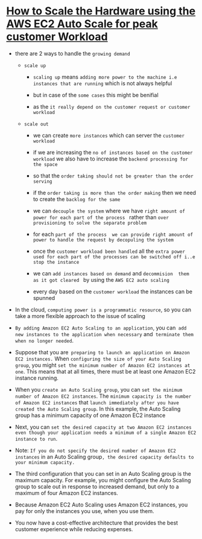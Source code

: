 # <ins> How to Scale the Hardware using the AWS EC2 Auto Scale for peak customer Workload </ins> #

- there are 2 ways to handle the `growing demand`

    - `scale up`

        - `scaling up` means `adding more power to the machine i.e instances that are running` which is not always helpful

        - but in case of the `some cases` this might be benifial

        - as the `it really depend on the customer request or customer workload`


    - `scale out`

        - we can create `more instances` which can server the `customer workload`

        - if we are increasing the `no of instances based on the customer workload` we also have to increase the `backend processing for the space`

        - so that the `order taking should not be greater than the order serving`

        - if the `order taking is more than the order making` then we need to create the `backlog for the same`

        - we can `decouple the system` where we have `right amount of power for each part of the process ` rather than `over provisioning to solve the separate problem`

        - for each `part of the process  we can provide right amount of power to handle the request by decopuling the system`

        - once the `customer workload been handled` all the `extra power used for each part of the processes can be switched off i..e stop the instance`

        - we can `add instances based on demand` and `decommision  them as it got cleared ` by using the `AWS EC2 auto scaling`

        - every day based  on the `customer workload` the instances can be spunned 

    
- In the cloud, `computing power is a programmatic resource`, so you can take a more flexible approach to the issue of scaling

- `By adding Amazon EC2 Auto Scaling to an application`, you can` add new instances to the application when necessary` and` terminate them when no longer needed`.

- Suppose that you are` preparing to launch an application on Amazon EC2 instances.` When `configuring the size of your Auto Scaling group`, you might `set the minimum number of Amazon EC2 instances at one`. This means that at all times, there must be at least one Amazon EC2 instance running.

- When you `create an Auto Scaling group`, you can `set the minimum number of Amazon EC2 instances`. The `minimum capacity is the number of Amazon EC2 instances` that `launch immediately after you have created the Auto Scaling group`. In this example, the Auto Scaling group has a minimum capacity of one Amazon EC2 instance

- Next, you can `set the desired capacity at two Amazon EC2 instances even though your application needs a minimum of a single Amazon EC2 instance to run`.

- Note: `If you do not specify the desired number of Amazon EC2 instances` in an Auto Scaling group`, the desired capacity defaults to your minimum capacity.`

- The third configuration that you can set in an Auto Scaling group is the maximum capacity. For example, you might configure the Auto Scaling group to scale out in response to increased demand, but only to a maximum of four Amazon EC2 instances.

- Because Amazon EC2 Auto Scaling uses Amazon EC2 instances, you pay for only the instances you use, when you use them. 

- You now have a cost-effective architecture that provides the best customer experience while reducing expenses.
        

